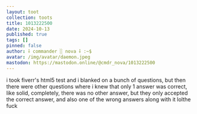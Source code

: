 ```yaml
---
layout: toot
collection: toots
title: 1013222500
date: 2024-10-13
published: true
tags: []
pinned: false
author: ⸸ commander ░ nova ⸸ :~$
avatar: /img/avatar/daemon.jpeg
mastodon: https://mastodon.online/@cmdr_nova/1013222500
---
```


i took fiverr's html5 test and i blanked on a bunch of questions, but then there were other questions where i knew that only 1 answer was correct, like solid, completely, there was no other answer, but they only accepted the correct answer, and also one of the wrong answers along with it lolthe fuck
